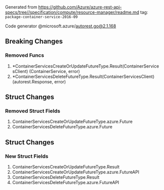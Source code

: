 Generated from https://github.com/Azure/azure-rest-api-specs/tree//specification/compute/resource-manager/readme.md tag: `package-container-service-2016-09`

Code generator @microsoft.azure/autorest.go@2.1.168

## Breaking Changes

### Removed Funcs

1. *ContainerServicesCreateOrUpdateFutureType.Result(ContainerServicesClient) (ContainerService, error)
1. *ContainerServicesDeleteFutureType.Result(ContainerServicesClient) (autorest.Response, error)

## Struct Changes

### Removed Struct Fields

1. ContainerServicesCreateOrUpdateFutureType.azure.Future
1. ContainerServicesDeleteFutureType.azure.Future

## Struct Changes

### New Struct Fields

1. ContainerServicesCreateOrUpdateFutureType.Result
1. ContainerServicesCreateOrUpdateFutureType.azure.FutureAPI
1. ContainerServicesDeleteFutureType.Result
1. ContainerServicesDeleteFutureType.azure.FutureAPI
